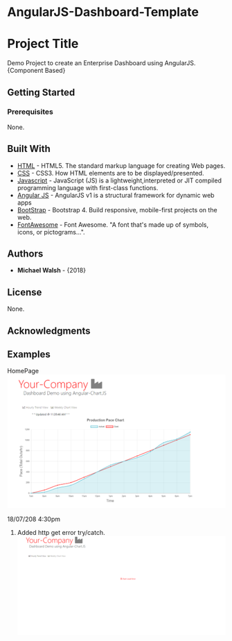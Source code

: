 # AngularJS-Dashboard-Template
# Project Title
Demo Project to create an Enterprise Dashboard using AngularJS. {Component Based}
## Getting Started

### Prerequisites
None.

## Built With

* [HTML](https://www.w3.org/TR/html/) - HTML5. The standard markup language for creating Web pages.
* [CSS](https://www.w3.org/Style/CSS/) - CSS3. How HTML elements are to be displayed/presented.
* [Javascript](https://developer.mozilla.org/bm/docs/Web/JavaScript) - JavaScript (JS) is a lightweight,interpreted or JIT compiled programming language with first-class functions.
* [Angular JS](https://angular.io/) - AngularJS v1 is a structural framework for dynamic web apps
* [BootStrap](https://getbootstrap.com/) - Bootstrap 4. Build responsive, mobile-first projects on the web.
* [FontAwesome](https://fontawesome.com/) - Font Awesome. "A font that's made up of symbols, icons, or pictograms...".



## Authors
* **Michael Walsh** - {2018} 

## License
None.

## Acknowledgments

## Examples
HomePage  
![Alt text](https://github.com/mwalshd7/AngularJS-Dashboard-Template/blob/master/Dash_Trend.PNG?raw=true "Title")


18/07/208 4:30pm
1. Added http get error try/catch.
![Alt text](https://github.com/mwalshd7/AngularJS-Dashboard-Template/blob/master/App/images/Dash_error.PNG?raw=true "Title")
